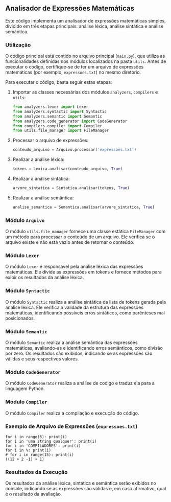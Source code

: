 ## Analisador de Expressões Matemáticas

Este código implementa um analisador de expressões matemáticas simples, dividido em três etapas principais: análise léxica, análise sintática e análise semântica.

### Utilização

O código principal está contido no arquivo principal (`main.py`), que utiliza as funcionalidades definidas nos módulos localizados na pasta `utils`. Antes de executar o código, certifique-se de ter um arquivo de expressões matemáticas (por exemplo, `expressoes.txt`) no mesmo diretório.

Para executar o código, basta seguir estas etapas:

1. Importar as classes necessárias dos módulos `analyzers`, `compilers` e `utils`:

    ```python
    from analyzers.lexer import Lexer
    from analyzers.syntactic import Syntactic
    from analyzers.semantic import Semantic
    from analyzers.code_generator import CodeGenerator
    from compilers.compiler import Compiler
    from utils.file_manager import FileManager
    ```

2. Processar o arquivo de expressões:

    ```python
    conteudo_arquivo = Arquivo.processar('expressoes.txt')
    ```

3. Realizar a análise léxica:

    ```python
    tokens = Lexica.analisar(conteudo_arquivo, True)
    ```

4. Realizar a análise sintática:

    ```python
    arvore_sintatica = Sintatica.analisar(tokens, True)
    ```

5. Realizar a análise semântica:

    ```python
    analise_semantica = Semantica.analisar(arvore_sintatica, True)
    ```

### Módulo `Arquivo`

O módulo `utils.file_manager` fornece uma classe estática `FileManager` com um método para processar o conteúdo de um arquivo. Ele verifica se o arquivo existe e não está vazio antes de retornar o conteúdo.

### Módulo `Lexer`

O módulo `Lexer` é responsável pela análise léxica das expressões matemáticas. Ele divide as expressões em tokens e fornece métodos para exibir os resultados da análise léxica.

### Módulo `Syntactic`

O módulo `Syntactic` realiza a análise sintática da lista de tokens gerada pela análise léxica. Ele verifica a validade da estrutura das expressões matemáticas, identificando possíveis erros sintáticos, como parênteses mal posicionados.

### Módulo `Semantic`

O módulo `Semantic` realiza a análise semântica das expressões matemáticas, avaliando-as e identificando erros semânticos, como divisão por zero. Os resultados são exibidos, indicando se as expressões são válidas e seus respectivos valores.

### Módulo `CodeGenerator`

O módulo `CodeGenerator` realiza a análise de codigo e traduz ela para a linguagem Python.

### Módulo `Compiler`

O módulo `Compiler` realiza a compilação e execução do código.

### Exemplo de Arquivo de Expressões (`expressoes.txt`)

```plaintext
for i in range(5): print(i)
for i in 'uma string qualquer': print(i)
for i in 'COMPILADORES': print(i)
for i in %: print(i)
# for i in range(15): print(i)
((12 + 2 -1) + 1)
```

### Resultados da Execução

Os resultados da análise léxica, sintática e semântica serão exibidos no console, indicando se as expressões são válidas e, em caso afirmativo, qual é o resultado da avaliação.